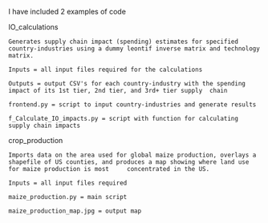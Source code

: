 I have included 2 examples of code 

  IO_calculations 
    
    Generates supply chain impact (spending) estimates for specified country-industries using a dummy leontif inverse matrix and technology matrix.

    Inputs = all input files required for the calculations

    Outputs = output CSV's for each country-industry with the spending impact of its 1st tier, 2nd tier, and 3rd+ tier supply  chain

    frontend.py = script to input country-industries and generate results 

    f_Calculate_IO_impacts.py = script with function for calculating supply chain impacts

crop_production 

    Imports data on the area used for global maize production, overlays a shapefile of US counties, and produces a map showing where land use for maize production is most     concentrated in the US. 
    
    Inputs = all input files required 

    maize_production.py = main script

    maize_production_map.jpg = output map





    
